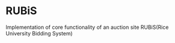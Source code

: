 # RUBiS
Implementation of core functionality of an auction site RUBiS(Rice University Bidding System)
